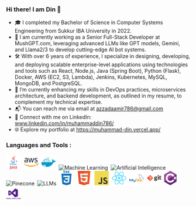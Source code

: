 ### Hi there! I am Din 👋

- 🎓 I completed my Bachelor of Science in Computer Systems Engineering from Sukkur IBA University in 2022.
- 💼 I am currently working as a Senior Full-Stack Developer at MushGPT.com, leveraging advanced LLMs like GPT models, Gemini, and Llama2/3 to develop cutting-edge AI bot systems.
- 🛠️ With over 6 years of experience, I specialize in designing, developing, and deploying scalable enterprise-level applications using technologies and tools such as React, Node.js, Java (Spring Boot), Python (Flask), Docker, AWS (EC2, S3, Lambda), Jenkins, Kubernetes, MySQL, MongoDB, and PostgreSQL.
- 🌱 I’m currently enhancing my skills in DevOps practices, microservices architecture, and backend development, as outlined in my resume, to complement my technical expertise.
- 📬 You can reach me via email at azzadaamir786@gmail.com
- 🔗 Connect with me on LinkedIn: www.linkedin.com/in/muhammaddin786/
- 🌐 Explore my portfolio at https://muhammad-din.vercel.app/

### Languages and Tools :
<div>
  <img src="https://github.com/devicons/devicon/blob/master/icons/java/java-original-wordmark.svg" title="Java" alt="Java" width="40" height="40"/>&nbsp;
  <img src="https://github.com/devicons/devicon/blob/master/icons/amazonwebservices/amazonwebservices-original-wordmark.svg" title="AWS" alt="AWS" width="40" height="40"/>&nbsp;
  <img src="https://github.com/devicons/devicon/blob/master/icons/docker/docker-plain.svg" title="AWS" alt="AWS" width="40" height="40"/>&nbsp;
<img src="https://upload.wikimedia.org/wikipedia/commons/0/0a/Artificial_intelligence_icon.png" title="Machine Learning" alt="Machine Learning" width="40" height="40"/>&nbsp;
<img src="https://upload.wikimedia.org/wikipedia/commons/4/4f/AI_logo.png" title="Artificial Intelligence" alt="Artificial Intelligence" width="40" height="40"/>&nbsp;
<img src="https://pinecone.io/images/logo-dark.svg" title="Pinecone" alt="Pinecone" width="40" height="40"/>&nbsp;
<img src="https://upload.wikimedia.org/wikipedia/commons/thumb/a/ab/ChatGPT_logo.svg/800px-ChatGPT_logo.svg.png" title="LLMs" alt="LLMs" width="40" height="40"/>&nbsp;
  <img src="https://github.com/devicons/devicon/blob/master/icons/css3/css3-plain-wordmark.svg"  title="CSS3" alt="CSS" width="40" height="40"/>&nbsp;
  <img src="https://github.com/devicons/devicon/blob/master/icons/html5/html5-original.svg" title="HTML5" alt="HTML" width="40" height="40"/>&nbsp;
  <img src="https://github.com/devicons/devicon/blob/master/icons/javascript/javascript-original.svg" title="JavaScript" alt="JavaScript" width="40" height="40"/>&nbsp;
   <img src="https://github.com/devicons/devicon/blob/master/icons/react/react-original.svg" title="HTML5" alt="HTML" width="40" height="40"/>&nbsp;
  <img src="https://github.com/devicons/devicon/blob/master/icons/mysql/mysql-original-wordmark.svg" title="MySQL"  alt="MySQL" width="40" height="40"/>&nbsp;
  <img src="https://github.com/devicons/devicon/blob/master/icons/git/git-original-wordmark.svg" title="Git" **alt="Git" width="40" height="40"/> 
  <img src="https://github.com/devicons/devicon/blob/master/icons/csharp/csharp-original.svg" title="csharp" **alt="csharp" width="40" height="40"/>  
  <img src="https://github.com/devicons/devicon/blob/master/icons/visualstudio/visualstudio-plain-wordmark.svg" title="visualstudio" **alt="VisualStudio" width="40" height="40"/>
  
</div>
  

  

